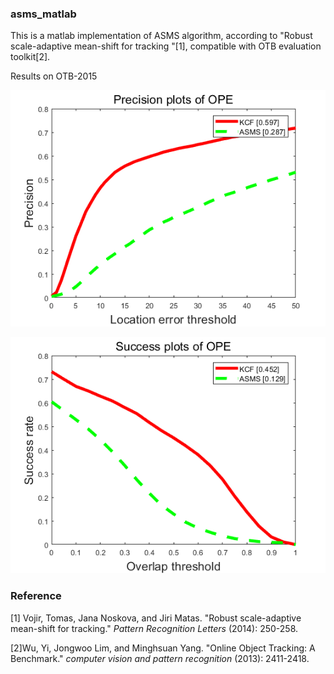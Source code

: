 ### asms_matlab

This is a matlab implementation of ASMS algorithm, according to "Robust scale-adaptive mean-shift for tracking "[1], compatible with OTB evaluation toolkit[2].

Results on OTB-2015

![precision_plot](./graphics/precision_plot.png)

![success_plot](./graphics/success_plot.png)

### Reference

[1] Vojir, Tomas, Jana Noskova, and Jiri Matas. "Robust scale-adaptive mean-shift for tracking." *Pattern Recognition Letters* (2014): 250-258.

[2]Wu, Yi, Jongwoo Lim, and Minghsuan Yang. "Online Object Tracking: A Benchmark." *computer vision and pattern recognition* (2013): 2411-2418.

